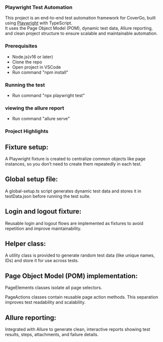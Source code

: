 ### Playwright Test Automation

This project is an end-to-end test automation framework for CoverGo, built using [Playwright](https://playwright.dev/) with TypeScript.  
It uses the Page Object Model (POM), dynamic test data, Allure reporting, and clean project structure to ensure scalable and maintainable automation.


### Prerequisites
- Node.js(v16 or later)
- Clone the repo
- Open project in VSCode
- Run command "npm install"

### Running the test

- Run command "npx playwright test"

### viewing the allure report

- Run command "allure serve"


### Project Highlights
## Fixture setup:
A Playwright fixture is created to centralize common objects like page instances, so you don’t need to create them repeatedly in each test.

## Global setup file:
A global-setup.ts script generates dynamic test data and stores it in testData.json before running the test suite.

## Login and logout fixture:
Reusable login and logout flows are implemented as fixtures to avoid repetition and improve maintainability.

## Helper class:
A utility class is provided to generate random test data (like unique names, IDs) and store it for use across tests.

## Page Object Model (POM) implementation:

PageElements classes isolate all page selectors.

PageActions classes contain reusable page action methods.
This separation improves test readability and scalability.

## Allure reporting:
Integrated with Allure to generate clean, interactive reports showing test results, steps, attachments, and failure details.




